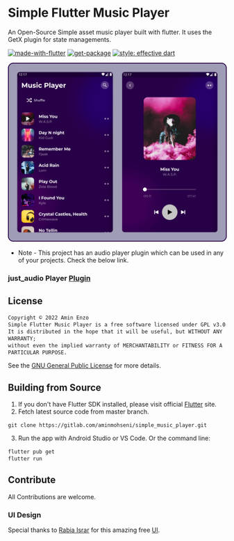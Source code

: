 # Simple Flutter Music Player

An Open-Source Simple asset music player built with flutter. It uses the GetX plugin for state managements.

[![made-with-flutter](https://img.shields.io/badge/Made%20with-Flutter-1f425f.svg)](https://flutter.dev/)
[![get-package](https://img.shields.io/badge/Sate%20Management-GetX-purple.svg)](https://pub.dev/packages/get/)
[![style: effective dart](https://img.shields.io/badge/style-effective_dart-40c4ff.svg)](https://pub.dev/packages/effective_dart)

<img src="preview-image.png"/>

* Note - This project has an audio player plugin which can be used in any of your projects. Check the below link.

### just_audio Player [Plugin](https://github.com/ryanheise/just_audio)

## License
```
Copyright © 2022 Amin Enzo
Simple Flutter Music Player is a free software licensed under GPL v3.0
It is distributed in the hope that it will be useful, but WITHOUT ANY WARRANTY;
without even the implied warranty of MERCHANTABILITY or FITNESS FOR A PARTICULAR PURPOSE.
```
See the [GNU General Public License](https://www.gnu.org/licenses/gpl-3.0.en.html) for more details.

## Building from Source

1. If you don't have Flutter SDK installed, please visit official [Flutter](https://flutter.dev/) site.
2. Fetch latest source code from master branch.

```
git clone https://gitlab.com/aminmohseni/simple_music_player.git
```

3. Run the app with Android Studio or VS Code. Or the command line:

```
flutter pub get
flutter run
```

## Contribute

All Contributions are welcome.

### UI Design
Special thanks to [Rabia Israr](https://www.figma.com/@rabiaisrar) for this amazing free [UI](https://www.figma.com/community/file/1069634167713119785).
